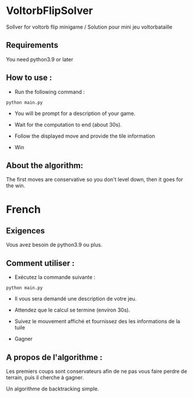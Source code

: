 # VoltorbFlipSolver
Sollver for voltorb flip minigame / Solution pour mini jeu voltorbataille

## Requirements

You need python3.9 or later

## How to use : 

- Run the following command : 

```commandline
python main.py
```

- You will be prompt for a description of your game.

- Wait for the computation to end (about 30s).
- Follow the displayed move and provide the tile information
- Win

## About the algorithm:

The first moves are conservative so you don't level down, then it goes for the win.


# French

## Exigences

Vous avez besoin de python3.9 ou plus.

## Comment utiliser : 

- Exécutez la commande suivante : 

```commandline
python main.py
```

- Il vous sera demandé une description de votre jeu.

- Attendez que le calcul se termine (environ 30s).
- Suivez le mouvement affiché et fournissez des les informations de la tuile
- Gagner

## A propos de l'algorithme :

Les premiers coups sont conservateurs afin de ne pas vous faire perdre de terrain, puis il cherche à gagner.

Un algorithme de backtracking simple.
